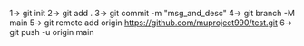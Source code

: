 1-> git init
2-> git add .
3-> git commit -m "msg_and_desc"
4-> git branch -M main
5-> git remote add origin https://github.com/muproject990/test.git
6-> git push -u origin main




